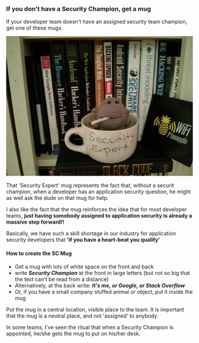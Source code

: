 ### If you don't have a Security Champion, get a mug

If your developer team doesn't have an assigned security team champion, get one of these mugs.

![](images/Security-champion-mug.jpg)

That 'Security Expert' mug represents the fact that, without a securit champion, when a developer has an application security question, he might as well ask the dude on that mug for help.

I also like the fact that the mug reinforces the idea that for most developer teams, **just having somebody assigned to application security is already a massive step forward!!**

Basically, we have such a skill shortage in our industry for application security developers that **'if you have a heart-beat you qualify'**

#### How to create the SC Mug

  * Get a mug with lots of white space on the front and back
  * write **_Security Champion_** at the front in large letters (but not so big that the text can't be read from a distance)
  * Alternatively, at the back write: **_It's me, or Google, or Stack Overflow_**
  * Or, if you have a small company stuffed animal or object, put it inside the mug

Put the mug in a central location, visible place to the team. It is important that the mug is a neutral place, and not 'assigned' to anybody.

In some teams, I've seen the ritual that when a Security Champion is appointed, he/she gets the mug to put on his/her desk.
